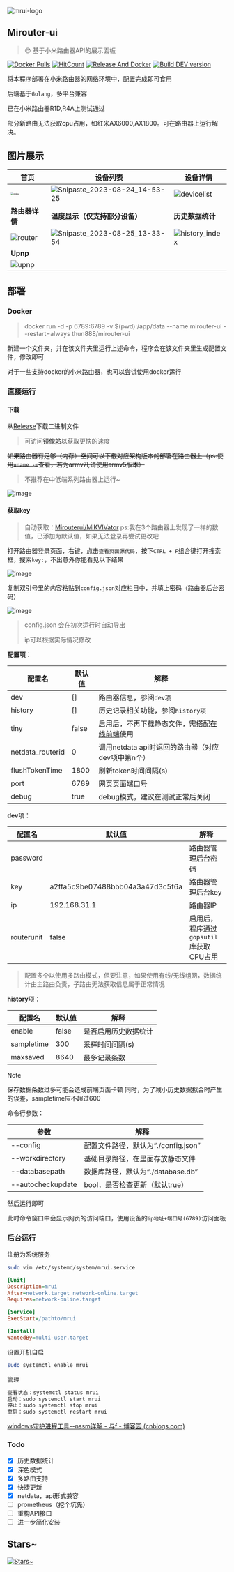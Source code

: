 ![mrui-logo](./otherfile/images/logo.png)

## Mirouter-ui

> 😎 基于小米路由器API的展示面板

[![Docker Pulls](https://img.shields.io/docker/pulls/thun888/mirouter-ui)](https://hub.docker.com/r/thun888/mirouter-ui)
[![HitCount](https://hits.dwyl.com/Mirouterui/mirouter-ui.svg?style=flat)](http://hits.dwyl.com/Mirouterui/mirouter-ui)
[![Release And Docker](https://github.com/Mirouterui/mirouter-ui/actions/workflows/buildapp.yml/badge.svg)](https://github.com/Mirouterui/mirouter-ui/actions/workflows/buildapp.yml)
[![Build DEV version](https://github.com/Mirouterui/mirouter-ui/actions/workflows/buildapp-dev.yml/badge.svg)](https://github.com/Mirouterui/mirouter-ui/actions/workflows/buildapp-dev.yml)

将本程序部署在小米路由器的网络环境中，配置完成即可食用

后端基于`Golang`，多平台兼容

已在小米路由器R1D,R4A上测试通过

部分新路由无法获取cpu占用，如红米AX6000,AX1800。可在路由器上运行解决。

## 图片展示

| 首页                                   | 设备列表     |     设备详情 |
| -------------------------------------- | ---- | ---- |
| <img src="./otherfile/images/index.png" alt="index" style="zoom: 33%;" /> | ![Snipaste_2023-08-24_14-53-25](https://github.com/Mirouterui/mirouter-ui/assets/63234268/47309e3a-cc02-479c-a9d3-29cfca235a83) | ![devicelist](./otherfile/images/Snipaste_2024-04-04_23-07-32.png) |
| **路由器详情** | **温度显示（仅支持部分设备）** | **历史数据统计** |
| ![router](./otherfile/images/Snipaste_2024-04-04_19-51-37.png) | ![Snipaste_2023-08-25_13-33-54](https://github.com/Mirouterui/mirouter-ui/assets/63234268/0926dafd-a63e-4ee6-bc61-f381c1dfc199) | ![history_index](./otherfile/images/Snipaste_2024-04-04_19-51-58.png) |
| **Upnp** |  |  |
| ![upnp](./otherfile/images/Snipaste_2024-04-04_19-52-14.png) |  |  |


## 部署

### Docker

> docker run -d -p 6789:6789 -v $(pwd):/app/data --name mirouter-ui --restart=always thun888/mirouter-ui

新建一个文件夹，并在该文件夹里运行上述命令，程序会在该文件夹里生成配置文件，修改即可

对于一些支持docker的小米路由器，也可以尝试使用docker运行

### 直接运行

#### 下载

从[Release](https://github.com/thun888/mirouter-ui/releases/)下载二进制文件

> 可访问[镜像站](http://h5ai.hzchu.top/Mirouter-ui/)以获取更快的速度

~~如果路由器有足够（内存）空间可以下载对应架构版本的部署在路由器上（ps:使用`uname -m`查看，若为armv7l,请使用armv5版本）~~

> 不推荐在中低端系列路由器上运行~

![image](https://github.com/Mirouterui/mirouter-ui/assets/63234268/5dfa3deb-0aab-4198-9170-5af1141b3746)



#### 获取key

> 自动获取：[Mirouterui/MiKVIVator](https://github.com/Mirouterui/MiKVIVator)
> ps:我在3个路由器上发现了一样的数值，已添加为默认值，如果无法登录再尝试更改吧

打开路由器登录页面，右键，点击`查看页面源代码`，按下`CTRL + F`组合键打开搜索框，搜索`key:`，不出意外你能看见以下结果

![image](https://github.com/thun888/mirouter-ui/assets/63234268/87dd59bd-dc9f-4a9f-b22f-d5fd9a9d047a)

复制双引号里的内容粘贴到`config.json`对应栏目中，并填上密码（路由器后台密码）

![image](./otherfile/images/config.png)


> config.json 会在初次运行时自动导出
> 
> ip可以根据实际情况修改

**配置项**：

| 配置名 | 默认值 | 解释                                                         |
| ------ | ------ | ------------------------------------------------------------ |
| dev    | []     | 路由器信息，参阅`dev项`                                      |
| history    | [] | 历史记录相关功能，参阅`history项`                                      |
| tiny   | false  | 启用后，不再下载静态文件，需搭配[在线前端](http://mrui.hzchu.top:8880/)使用 |
| netdata_routerid | 0 | 调用netdata api时返回的路由器（对应dev项中第n个） |
| flushTokenTime | 1800 | 刷新token时间间隔(s) |
| port   | 6789   | 网页页面端口号                                               |
| debug  | true   | debug模式，建议在测试正常后关闭                              |

**dev**项：

| 配置名     | 默认值                           | 解释                                    |
| ---------- | -------------------------------- | --------------------------------------- |
| password   |                                  | 路由器管理后台密码                      |
| key        | a2ffa5c9be07488bbb04a3a47d3c5f6a | 路由器管理后台key                       |
| ip         | 192.168.31.1                     | 路由器IP                                |
| routerunit | false                            | 启用后，程序通过`gopsutil`库获取CPU占用 |

> 配置多个以使用多路由模式，但要注意，如果使用有线/无线组网，数据统计由主路由负责，子路由无法获取信息属于正常情况

**history**项：

| 配置名     | 默认值                           | 解释                                    |
| ---------- | -------------------------------- | --------------------------------------- |
| enable   |    false                              | 是否启用历史数据统计                      |
| sampletime        | 300 | 采样时间间隔(s)                    |
| maxsaved         | 8640                     | 最多记录条数                                |

> [!NOTE]  
> 保存数据条数过多可能会造成前端页面卡顿
> 同时，为了减小历史数据拟合时产生的误差，sampletime应不超过600

命令行参数：

| 参数            | 解释                             |
| --------------- | -------------------------------- |
| --config        | 配置文件路径，默认为“./config.json”  |
| --workdirectory | 基础目录路径，在里面存放静态文件 |
| --databasepath | 数据库路径，默认为“./database.db” |
| --autocheckupdate | bool，是否检查更新（默认true） |


然后运行即可

此时命令窗口中会显示网页的访问端口，使用设备的`ip地址+端口号(6789)`访问面板

### 后台运行

注册为系统服务

```bash
sudo vim /etc/systemd/system/mrui.service
```

```ini
[Unit]
Description=mrui
After=network.target network-online.target
Requires=network-online.target

[Service]
ExecStart=/pathto/mrui

[Install]
WantedBy=multi-user.target
```

设置开机自启

```bash
sudo systemctl enable mrui
```

管理

```bash
查看状态：systemctl status mrui
启动：sudo systemctl start mrui
停止：sudo systemctl stop mrui
重启：sudo systemctl restart mrui
```

[windows守护进程工具--nssm详解 - 与f - 博客园 (cnblogs.com)](https://www.cnblogs.com/fps2tao/p/16433588.html)

### Todo

- [x] 历史数据统计
- [x] 深色模式
- [x] 多路由支持
- [x] 快捷更新
- [x] netdata，api形式兼容
- [ ] prometheus（挖个坑先）
- [ ] 重构API接口
- [ ] 进一步简化安装

## Stars~

[![Stars~](https://starchart.cc/mirouterui/mirouter-ui.svg)](https://starchart.cc/mirouterui/mirouter-ui)

